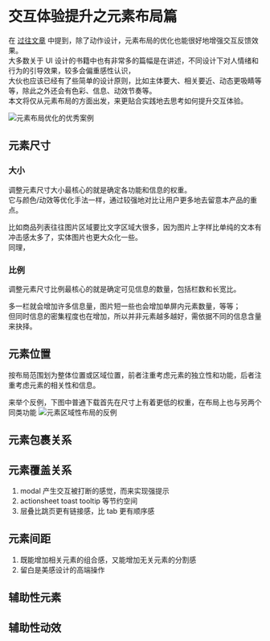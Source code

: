# 交互体验提升之元素布局篇

在 [过往文章](./articles/minds/how-to-promote-ux-details) 中提到，除了动作设计，元素布局的优化也能很好地增强交互反馈效果。<br />
大多数关于 UI 设计的书籍中也有非常多的篇幅是在讲述，不同设计下对人情绪和行为的引导效果，较多会偏重感性认识，<br />
大伙也应该已经有了些简单的设计原则，比如主体要大、相关要近、动态更吸睛等等，除此之外还会有色彩、信息、动效节奏等。<br />
本文将仅从元素布局的方面出发，来更贴合实践地去思考如何提升交互体验。<br />

<img src="https://s3.ax1x.com/2020/12/16/r1CCRg.jpg" alt="元素布局优化的优秀案例" />

## 元素尺寸

### 大小

调整元素尺寸大小最核心的就是确定各功能和信息的权重。<br />
它与颜色/动效等优化手法一样，通过较强地对比让用户更多地去留意本产品的重点。<br />

比如商品列表往往图片区域要比文字区域大很多，因为图片上字样比单纯的文本有冲击感太多了，实体图片也更大众化一些。<br />
同理，

### 比例

调整元素尺寸比例最核心的就是确定可见信息的数量，包括栏数和长宽比。<br />

多一栏就会增加许多信息量，图片短一些也会增加单屏内元素数量，等等；<br />
但同时信息的密集程度也在增加，所以并非元素越多越好，需依据不同的信息含量来抉择。<br />



## 元素位置

按布局范围划为整体位置或区域位置，前者注重考虑元素的独立性和功能，后者注重考虑元素的相关性和信息。<br />

来举个反例，下图中普通下载首先在尺寸上有着更低的权重，在布局上也与另两个同类功能
<img src="https://s3.ax1x.com/2020/12/19/rUMRkn.jpg" alt="元素区域性布局的反例" />

## 元素包裹关系


## 元素覆盖关系
1. modal 产生交互被打断的感觉，而来实现强提示
2. actionsheet toast tooltip 等节约空间
3. 层叠比跳页更有链接感，比 tab 更有顺序感

## 元素间距
1. 既能增加相关元素的组合感，又能增加无关元素的分割感
2. 留白是美感设计的高端操作

## 辅助性元素

## 辅助性动效

